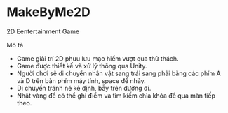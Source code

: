 # MakeByMe2D
2D Eentertainment Game
 
Mô tả
 - Game giải trí 2D phưu lưu mạo hiểm vượt qua thử thách.
 - Game được thiết kế và xử lý thông qua Unity.
 - Người chơi sẽ di chuyển nhân vật sang trái sang phải bằng các phím A và D trên bàn phím máy tính, space để nhảy.
 - Di chuyển tránh né kẻ định, bẫy trên đường đi.
 - Nhặt vàng để có thể ghi điểm và tìm kiếm chìa khóa để qua màn tiếp theo.
